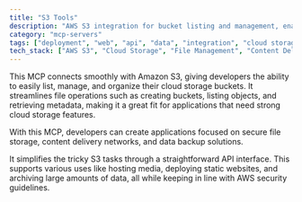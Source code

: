 ```yaml
---
title: "S3 Tools"
description: "AWS S3 integration for bucket listing and management, enabling cloud storage operations for file organization and content delivery."
category: "mcp-servers"
tags: ["deployment", "web", "api", "data", "integration", "cloud storage", "file operations", "metadata retrieval"]
tech_stack: ["AWS S3", "Cloud Storage", "File Management", "Content Delivery", "API"]
---
```


This MCP connects smoothly with Amazon S3, giving developers the ability to easily list, manage, and organize their cloud storage buckets. It streamlines file operations such as creating buckets, listing objects, and retrieving metadata, making it a great fit for applications that need strong cloud storage features.

With this MCP, developers can create applications focused on secure file storage, content delivery networks, and data backup solutions.

It simplifies the tricky S3 tasks through a straightforward API interface. This supports various uses like hosting media, deploying static websites, and archiving large amounts of data, all while keeping in line with AWS security guidelines.